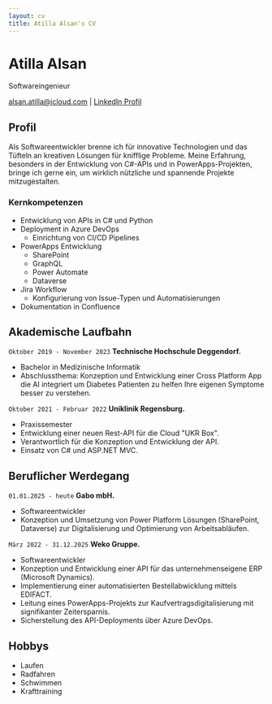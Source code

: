 ```yaml
---
layout: cv
title: Atilla Alsan's CV
---
```

# Atilla Alsan
Softwareingenieur

<div id="webaddress">
<a href="mailto:alsan.atilla@icloud.com">alsan.atilla@icloud.com</a>
| <a href="https://www.linkedin.com/in/atilla-alsan-459927234">LinkedIn Profil</a>
</div>

## Profil
Als Softwareentwickler brenne ich für innovative Technologien und das Tüfteln an kreativen Lösungen für knifflige Probleme. Meine Erfahrung, besonders in der Entwicklung von C#-APIs und in PowerApps-Projekten, bringe ich gerne ein, um wirklich nützliche und spannende Projekte mitzugestalten.

### Kernkompetenzen
*   Entwicklung von APIs in C# und Python
*   Deployment in Azure DevOps
    *   Einrichtung von CI/CD Pipelines
*   PowerApps Entwicklung
    *   SharePoint
    *   GraphQL
    *   Power Automate
    *   Dataverse
*   Jira Workflow
    *   Konfigurierung von Issue-Typen und Automatisierungen
*   Dokumentation in Confluence

## Akademische Laufbahn

`Oktober 2019 - November 2023`
__Technische Hochschule Deggendorf.__
- Bachelor in Medizinische Informatik
- Abschlussthema: Konzeption und Entwicklung einer Cross Platform App die AI integriert um Diabetes Patienten zu helfen Ihre eigenen Symptome besser zu verstehen.

`Oktober 2021 - Februar 2022`
__Uniklinik Regensburg.__
- Praxissemester
- Entwicklung einer neuen Rest-API für die Cloud "UKR Box".
- Verantwortlich für die Konzeption und Entwicklung der API.
- Einsatz von C# und ASP.NET MVC.

## Beruflicher Werdegang

`01.01.2025 - heute`
__Gabo mbH.__
- Softwareentwickler
- Konzeption und Umsetzung von Power Platform Lösungen (SharePoint, Dataverse) zur Digitalisierung und Optimierung von Arbeitsabläufen.

`März 2022 - 31.12.2025`
__Weko Gruppe.__
- Softwareentwickler
- Konzeption und Entwicklung einer API für das unternehmenseigene ERP (Microsoft Dynamics).
- Implementierung einer automatisierten Bestellabwicklung mittels EDIFACT.
- Leitung eines PowerApps-Projekts zur Kaufvertragsdigitalisierung mit signifikanter Zeitersparnis.
- Sicherstellung des API-Deployments über Azure DevOps.

## Hobbys
*   Laufen
*   Radfahren
*   Schwimmen
*   Krafttraining

<!-- ### Footer
Last updated: Mai 2025
-->
